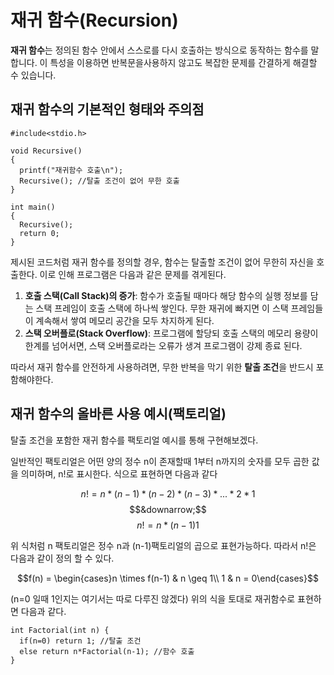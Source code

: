 # 재귀 함수(Recursion)
**재귀 함수**는 정의된 함수 안에서 스스로를 다시 호출하는 방식으로 동작하는 함수를 말합니다. 이 특성을 이용하면 반복문을사용하지 않고도 복잡한 문제를 간결하게 해결할 수 있습니다.

## 재귀 함수의 기본적인 형태와 주의점
```
#include<stdio.h>

void Recursive()
{
  printf("재귀함수 호출\n");
  Recursive(); //탈출 조건이 없어 무한 호출
}

int main()
{
  Recursive();
  return 0;
}
```

제시된 코드처럼 재귀 함수를 정의할 경우, 함수는 탈출할 조건이 없어 무한히 자신을 호출한다. 이로 인해 프로그램은 다음과 같은 문제를 겪게된다.

1. **호출 스택(Call Stack)의 증가**: 함수가 호출될 때마다 해당 함수의 실행 정보를 담는 스택 프레임이 호출 스택에 하나씩 쌓인다. 무한 재귀에 빠지면 이 스택 프레임들이 계속해서 쌓여 메모리 공간을 모두 차지하게 된다.
2. **스택 오버플로(Stack Overflow)**: 프로그램에 할당되 호출 스택의 메모리 용량이 한계를 넘어서면, 스택 오버플로라는 오류가 생겨 프로그램이 강제 종료 된다.

따라서 재귀 함수를 안전하게 사용하려면, 무한 반복을 막기 위한 **탈출 조건**을 반드시 포함해야한다. 

## 재귀 함수의 올바른 사용 예시(팩토리얼)

탈출 조건을 포함한 재귀 함수를 팩토리얼 예시를 통해 구현해보겠다. 

일반적인 팩토리얼은 어떤 양의 정수 n이 존재할때 1부터 n까지의 숫자를 모두 곱한 값을 의미하며, n!로 표시한다. 식으로 표현하면 다음과 같다

$$n! = n * (n-1) * (n-2) * (n-3) * ... * 2 * 1$$
$$&downarrow;$$
$$n! = n * (n-1)1$$

위 식처럼 n 팩토리얼은 정수 n과 (n-1)팩토리얼의 곱으로 표현가능하다. 따라서 n!은 다음과 같이 정의 할 수 있다.

$$f(n) = \begin{cases}n \times f(n-1) & n \geq 1\\
          1 & n = 0\end{cases}$$

(n=0 일때 1인지는 여기서는 따로 다루진 않겠다) 위의 식을 토대로 재귀함수로 표현하면 다음과 같다.

```
int Factorial(int n) {
  if(n=0) return 1; //탈출 조건
  else return n*Factorial(n-1); //함수 호출
}
```
